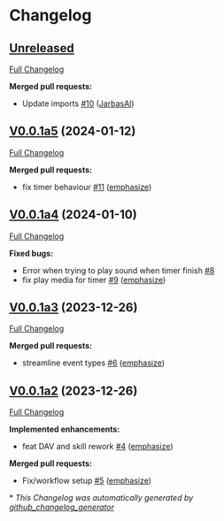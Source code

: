 # Changelog

## [Unreleased](https://github.com/OpenVoiceOS/ovos-skill-alerts/tree/HEAD)

[Full Changelog](https://github.com/OpenVoiceOS/ovos-skill-alerts/compare/V0.0.1a5...HEAD)

**Merged pull requests:**

- Update imports [\#10](https://github.com/OpenVoiceOS/ovos-skill-alerts/pull/10) ([JarbasAl](https://github.com/JarbasAl))

## [V0.0.1a5](https://github.com/OpenVoiceOS/ovos-skill-alerts/tree/V0.0.1a5) (2024-01-12)

[Full Changelog](https://github.com/OpenVoiceOS/ovos-skill-alerts/compare/V0.0.1a4...V0.0.1a5)

**Merged pull requests:**

- fix timer behaviour [\#11](https://github.com/OpenVoiceOS/ovos-skill-alerts/pull/11) ([emphasize](https://github.com/emphasize))

## [V0.0.1a4](https://github.com/OpenVoiceOS/ovos-skill-alerts/tree/V0.0.1a4) (2024-01-10)

[Full Changelog](https://github.com/OpenVoiceOS/ovos-skill-alerts/compare/V0.0.1a3...V0.0.1a4)

**Fixed bugs:**

- Error when trying to play sound when timer finish [\#8](https://github.com/OpenVoiceOS/ovos-skill-alerts/issues/8)
- fix play media for timer [\#9](https://github.com/OpenVoiceOS/ovos-skill-alerts/pull/9) ([emphasize](https://github.com/emphasize))

## [V0.0.1a3](https://github.com/OpenVoiceOS/ovos-skill-alerts/tree/V0.0.1a3) (2023-12-26)

[Full Changelog](https://github.com/OpenVoiceOS/ovos-skill-alerts/compare/V0.0.1a2...V0.0.1a3)

**Merged pull requests:**

- streamline event types [\#6](https://github.com/OpenVoiceOS/ovos-skill-alerts/pull/6) ([emphasize](https://github.com/emphasize))

## [V0.0.1a2](https://github.com/OpenVoiceOS/ovos-skill-alerts/tree/V0.0.1a2) (2023-12-26)

[Full Changelog](https://github.com/OpenVoiceOS/ovos-skill-alerts/compare/7b2d03a68ec37944171b423a25d339875254a773...V0.0.1a2)

**Implemented enhancements:**

- feat DAV and skill rework [\#4](https://github.com/OpenVoiceOS/ovos-skill-alerts/pull/4) ([emphasize](https://github.com/emphasize))

**Merged pull requests:**

- Fix/workflow setup [\#5](https://github.com/OpenVoiceOS/ovos-skill-alerts/pull/5) ([emphasize](https://github.com/emphasize))



\* *This Changelog was automatically generated by [github_changelog_generator](https://github.com/github-changelog-generator/github-changelog-generator)*
